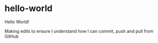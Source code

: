 # hello-world
Hello World!

Making edits to ensure I understand how I can commit, push and pull from GitHub 

